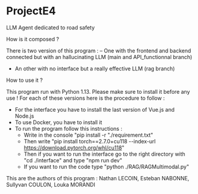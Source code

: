 # ProjectE4
LLM Agent dedicated to road safety

How is it composed ?

There is two version of this program :
  – One with the frontend and backend connected but with an hallucinating LLM (main and API_functionnal branch)
  - An other with no interface but a really effective LLM (rag branch)

How to use it ?

This program run with Python 1.13. Please make sure to install it before any use !
For each of these versions here is the procedure to follow :
  - For the interface you have to install the last version of Vue.js and Node.js
  - To use Docker, you have to install it
  - To run the program follow this instructions :
      - Write in the console "pip install -r "./requirement.txt"
      - Then write "pip install torch==2.7.0+cu118 --index-url https://download.pytorch.org/whl/cu118"
      - Then if you want to run the interface go to the right directory with "cd ./interface" and type "npm run dev"
      - If you want to run the code type "python ./RAG/RAGMultimodal.py"
   
This are the authors of this program :
Nathan LECOIN, Esteban NABONNE, Sullyvan COULON, Louka MORANDI
